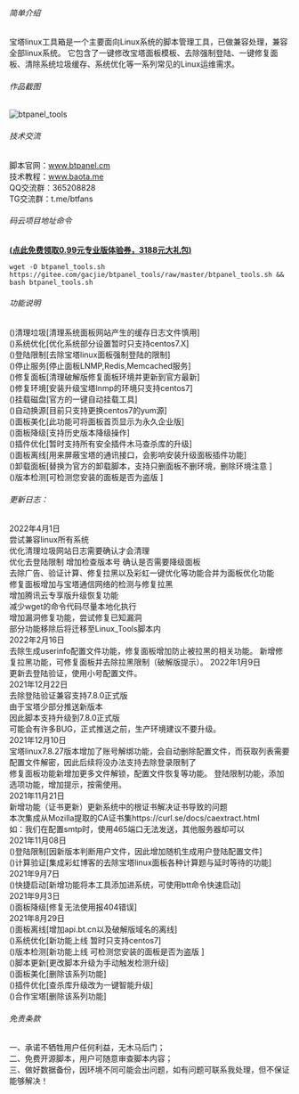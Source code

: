 
###### 简单介绍
宝塔linux工具箱是一个主要面向Linux系统的脚本管理工具，已做兼容处理，兼容全部linux系统。
它包含了一键修改宝塔面板模板、去除强制登陆、一键修复面板、清除系统垃圾缓存、系统优化等一系列常见的Linux运维需求。
###### 作品截图
 ![btpanel_tools](https://gitee.com/gacjie/btpanel_tools/raw/master/btpanel_tools.jpg)   

###### 技术交流
脚本官网：www.btpanel.cm  
技术教程：www.baota.me  
QQ交流群：365208828       
TG交流群：t.me/btfans   

###### 码云项目地址命令   
 **[(点此免费领取0.99元专业版体验券，3188元大礼包)](https://www.bt.cn/?invite_code=MV9yaHFycXY=)**   
```shell-session
wget -O btpanel_tools.sh https://gitee.com/gacjie/btpanel_tools/raw/master/btpanel_tools.sh && bash btpanel_tools.sh
``` 
###### 功能说明
()清理垃圾[清理系统面板网站产生的缓存日志文件慎用]   
()系统优化[优化系统部分设置暂时只支持centos7.X]  
()登陆限制[去除宝塔linux面板强制登陆的限制]  
()停止服务[停止面板LNMP,Redis,Memcached服务]  
()修复面板[清理破解版修复面板环境并更新到官方最新]  
()修复环境[安装升级宝塔lnmp的环境只支持centos7]  
()挂载磁盘[官方的一键自动挂载工具]  
()自动换源[目前只支持更换centos7的yum源]  
()面板美化[此功能可将面板首页显示为永久企业版]  
()面板降级[支持历史版本降级操作]  
()插件优化[暂时支持所有安全插件木马查杀库的升级]  
()面板离线[用来屏蔽宝塔的通讯接口，会影响安装升级面板插件功能]  
()卸载面板[替换为官方的卸载脚本，支持只删面板不删环境，删除环境注意 ]  
()版本检测[可检测您安装的面板是否为盗版 ]  
###### 更新日志：   
2022年4月1日   
尝试兼容linux所有系统   
优化清理垃圾网站日志需要确认才会清理   
优化去登陆限制 增加检查版本号 确认是否需要降级面板    
去除广告、验证计算、修复拉黑以及彩虹一键优化等功能合并为面板优化功能    
修复面板增加与宝塔通信网络的检测与修复拉黑     
增加腾讯云专享版升级恢复功能     
减少wget的命令代码尽量本地化执行    
增加漏洞修复功能，尝试修复已知漏洞     
部分功能移除后将迁移至Linux_Tools脚本内    
2022年2月16日   
去除生成userinfo配置文件功能，修复面板增加防止被拉黑的相关功能。
新增修复拉黑功能，可修复面板并去除拉黑限制（破解版提示）。 
2022年1月9日   
更新去登陆验证，使用小号配置文件。   
2021年12月22日   
去除登陆验证兼容支持7.8.0正式版   
由于宝塔少部分推送新版本    
因此脚本支持升级到7.8.0正式版   
可能会有许多BUG，正式推送之前，生产环境建议不要升级。    
2021年12月10日   
宝塔linux7.8.27版本增加了账号解绑功能，会自动删除配置文件，而获取列表需要配置文件解密，因此后续将没办法支持去除登录限制了    
修复面板功能新增加更多文件解锁，配置文件恢复等功能。 登陆限制功能，添加选项功能，增加提示，按需使用。   
2021年11月21日   
新增功能（证书更新）更新系统中的根证书解决证书导致的问题  
本次集成从Mozilla提取的CA证书集https://curl.se/docs/caextract.html  
如：我们在配置smtp时，使用465端口无法发送，其他服务器却可以  
2021年11月08日  
()登陆限制[因新版本判断用户文件，因此增加随机生成用户登陆配置文件]   
()计算验证[集成彩虹博客的去除宝塔linux面板各种计算题与延时等待的功能]   
2021年9月7日  
()快捷启动[新增功能将本工具添加进系统，可使用btt命令快速启动]   
2021年9月3日   
()面板降级[修复无法使用报404错误]   
2021年8月29日   
()面板离线[增加api.bt.cn以及破解版域名的离线]   
()系统优化[新功能上线 暂时只支持centos7]   
()版本检测[新功能上线 可检测您安装的面板是否为盗版 ]   
()脚本更新[更改脚本升级为手动触发检测升级]   
()面板美化[删除该系列功能]    
()插件优化[查杀库升级改为一键智能升级]   
()合作宝塔[删除该系列功能]     
###### 免责条款
一、承诺不牺牲用户任何利益，无木马后门；  
二、免费开源脚本，用户可随意审查脚本内容；  
三、做好数据备份，因环境不同可能会出问题，如有问题可联系我处理，但不保证能够解决！  
